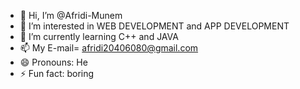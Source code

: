 - 👋 Hi, I’m @Afridi-Munem
- 👀 I’m interested in WEB DEVELOPMENT and APP DEVELOPMENT
- 🌱 I’m currently learning C++ and JAVA
- 📫 My E-mail= afridi20406080@gmail.com
- 😄 Pronouns: He
- ⚡ Fun fact: boring

<!---
Afridi-Munem/Afridi-Munem is a ✨ special ✨ repository because its `README.md` (this file) appears on your GitHub profile.
You can click the Preview link to take a look at your changes.
--->
